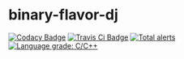 # binary-flavor-dj
[![Codacy Badge](https://api.codacy.com/project/badge/Grade/9bb08263672e42798987e51960bdaed7)](https://www.codacy.com/app/byunjuneseok/Binary-Flavor-DJ?utm_source=github.com&amp;utm_medium=referral&amp;utm_content=byunjuneseok/Binary-Flavor-DJ&amp;utm_campaign=Badge_Grade)
[![Travis Ci Badge](https://travis-ci.org/byunjuneseok/Binary-Flavor-DJ.svg?branch=master)](https://travis-ci.org/byunjuneseok/Binary-Flavor-DJ/branches)
[![Total alerts](https://img.shields.io/lgtm/alerts/g/byunjuneseok/Binary-Flavor-DJ.svg?logo=lgtm&logoWidth=18)](https://lgtm.com/projects/g/byunjuneseok/Binary-Flavor-DJ/alerts/)
[![Language grade: C/C++](https://img.shields.io/lgtm/grade/cpp/g/byunjuneseok/Binary-Flavor-DJ.svg?logo=lgtm&logoWidth=18)](https://lgtm.com/projects/g/byunjuneseok/Binary-Flavor-DJ/context:cpp)

